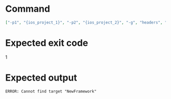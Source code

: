 # Command
```json
["-p1", "{ios_project_1}", "-p2", "{ios_project_2}", "-g", "headers", "-t", "NewFramework", "-f", "json"]
```

# Expected exit code
1

# Expected output
```
ERROR: Cannot find target "NewFramework"

```
